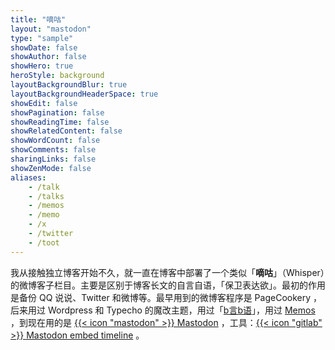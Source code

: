 ```yaml
---
title: "嘀咕"
layout: "mastodon"
type: "sample"
showDate: false
showAuthor: false
showHero: true
heroStyle: background
layoutBackgroundBlur: true
layoutBackgroundHeaderSpace: true
showEdit: false
showPagination: false
showReadingTime: false
showRelatedContent: false
showWordCount: false
showComments: false
sharingLinks: false
showZenMode: false
aliases:
    - /talk
    - /talks
    - /memos
    - /memo
    - /x
    - /twitter
    - /toot
---
```


我从接触独立博客开始不久，就一直在博客中部署了一个类似「**嘀咕**」（Whisper）的微博客子栏目。主要是区别于博客长文的自言自语，「保卫表达欲」。最初的作用是备份 QQ 说说、Twitter 和微博等。最早用到的微博客程序是 PageCookery ，后来用过 Wordpress 和 Typecho 的魔改主题，用过「[b言b语](https://bb.daibor.com/)」，用过 [Memos](https://memos.eallion.com) ，到现在用的是 [{{< icon "mastodon" >}} Mastodon](https://e5n.cc) ，工具：[{{< icon "gitlab" >}} Mastodon embed timeline](https://gitlab.com/idotj/mastodon-embed-timeline) 。
